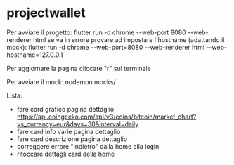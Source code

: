 # projectwallet

Per avviare il progetto:
flutter run -d chrome --web-port 8080 --web-renderer html
se va in errore provare ad impostare l'hostname (adattando il mock):
flutter run -d chrome --web-port=8080 --web-renderer html --web-hostname=127.0.0.1

Per aggiornare la pagina cliccare "r" sul terminale

Per avviare il mock:
nodemon mocks/

Lista:

- fare card grafico pagina dettaglio
  https://api.coingecko.com/api/v3/coins/bitcoin/market_chart?vs_currency=eur&days=30&interval=daily
- fare card info varie pagina dettaglio
- fare card descrizione pagina dettaglio
- correggere errore "indietro" dalla home alla login
- ritoccare dettagli card della home
